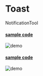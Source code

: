 Toast
=====

NotificationTool


#### [sample code](https://github.com/mocchit/Toast/blob/master/src/test/ToastFrame.java)

![demo](http://i.gyazo.com/426fc6c1057a075ea365a0367c8b57c2.gif)

#### [sample code](https://github.com/mocchit/Toast/blob/master/src/test/MainPanel.java)

![demo](http://i.gyazo.com/ef8c472f82954cd41f32af0c234bc3ca.gif)
